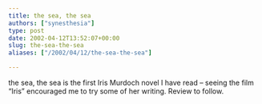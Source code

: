 ```yaml
---
title: the sea, the sea
authors: ["synesthesia"]
type: post
date: 2002-04-12T13:52:07+00:00
slug: the-sea-the-sea 
aliases: ["/2002/04/12/the-sea-the-sea"]

---
```

<amazonlink asin="009928409X">the sea, the sea</amazonlink> is the first Iris Murdoch novel I have read &#8211; seeing the film &#8220;Iris&#8221; encouraged me to try some of her writing. Review to follow.